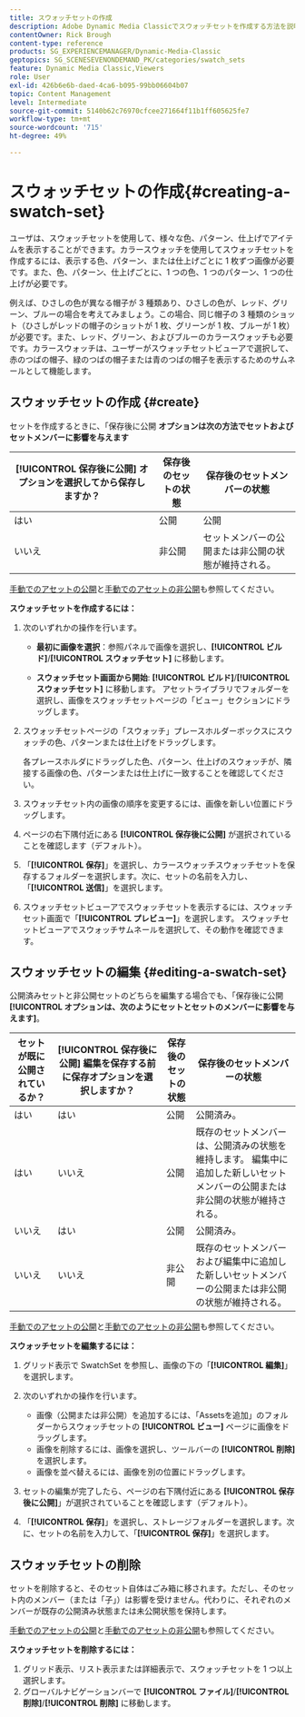```yaml
---
title: スウォッチセットの作成
description: Adobe Dynamic Media Classicでスウォッチセットを作成する方法を説明します。
contentOwner: Rick Brough
content-type: reference
products: SG_EXPERIENCEMANAGER/Dynamic-Media-Classic
geptopics: SG_SCENESEVENONDEMAND_PK/categories/swatch_sets
feature: Dynamic Media Classic,Viewers
role: User
exl-id: 426b6e6b-daed-4ca6-b095-99bb06604b07
topic: Content Management
level: Intermediate
source-git-commit: 5140b62c76970cfcee271664f11b1ff605625fe7
workflow-type: tm+mt
source-wordcount: '715'
ht-degree: 49%

---
```


# スウォッチセットの作成{#creating-a-swatch-set}

ユーザは、スウォッチセットを使用して、様々な色、パターン、仕上げでアイテムを表示することができます。カラースウォッチを使用してスウォッチセットを作成するには、表示する色、パターン、または仕上げごとに 1 枚ずつ画像が必要です。また、色、パターン、仕上げごとに、1 つの色、1 つのパターン、1 つの仕上げが必要です。

例えば、ひさしの色が異なる帽子が 3 種類あり、ひさしの色が、レッド、グリーン、ブルーの場合を考えてみましょう。この場合、同じ帽子の 3 種類のショット（ひさしがレッドの帽子のショットが 1 枚、グリーンが 1 枚、ブルーが 1 枚）が必要です。また、レッド、グリーン、およびブルーのカラースウォッチも必要です。カラースウォッチは、ユーザーがスウォッチセットビューアで選択して、赤のつばの帽子、緑のつばの帽子または青のつばの帽子を表示するためのサムネールとして機能します。

## スウォッチセットの作成 {#create}

セットを作成するときに、「保存後に公開 **オプションは次の方法でセットおよびセットメンバーに影響を与えます**

| **[!UICONTROL 保存後に公開]** オプションを選択してから保存しますか？ | 保存後のセットの状態 | 保存後のセットメンバーの状態 |
| --- | --- | --- |
| はい | 公開 | 公開 |
| いいえ | 非公開 | セットメンバーの公開または非公開の状態が維持される。 |

[手動でのアセットの公開](publishing-files.md#manually_publishing_assets)と[手動でのアセットの非公開](publishing-files.md#manually_unpublishing_assets)も参照してください。

**スウォッチセットを作成するには：**

1. 次のいずれかの操作を行います。

   * **最初に画像を選択**：参照パネルで画像を選択し、**[!UICONTROL ビルド]**/**[!UICONTROL スウォッチセット]** に移動します。

   * **スウォッチセット画面から開始**: **[!UICONTROL ビルド]**/**[!UICONTROL スウォッチセット]** に移動します。 アセットライブラリでフォルダーを選択し、画像をスウォッチセットページの「ビュー」セクションにドラッグします。

1. スウォッチセットページの「スウォッチ」プレースホルダーボックスにスウォッチの色、パターンまたは仕上げをドラッグします。

   各プレースホルダにドラッグした色、パターン、仕上げのスウォッチが、隣接する画像の色、パターンまたは仕上げに一致することを確認してください。

1. スウォッチセット内の画像の順序を変更するには、画像を新しい位置にドラッグします。
1. ページの右下隅付近にある **[!UICONTROL 保存後に公開]** が選択されていることを確認します（デフォルト）。
1. 「**[!UICONTROL 保存]**」を選択し、カラースウォッチスウォッチセットを保存するフォルダーを選択します。次に、セットの名前を入力し、「**[!UICONTROL 送信]**」を選択します。
1. スウォッチセットビューアでスウォッチセットを表示するには、スウォッチセット画面で「**[!UICONTROL プレビュー]**」を選択します。 スウォッチセットビューアでスウォッチサムネールを選択して、その動作を確認できます。

## スウォッチセットの編集 {#editing-a-swatch-set}

公開済みセットと非公開セットのどちらを編集する場合でも、「保存後に公開 **[!UICONTROL オプションは、次のようにセットとセットのメンバーに影響を与えます]**。

| セットが既に公開されているか？ | **[!UICONTROL 保存後に公開]** 編集を保存する前に保存オプションを選択しますか？ | 保存後のセットの状態 | 保存後のセットメンバーの状態 |
|--- | --- | --- | --- |
| はい | はい | 公開 | 公開済み。 |
| はい | いいえ | 公開 | 既存のセットメンバーは、公開済みの状態を維持します。 編集中に追加した新しいセットメンバーの公開または非公開の状態が維持される。 |
| いいえ | はい | 公開 | 公開済み。 |
| いいえ | いいえ | 非公開 | 既存のセットメンバーおよび編集中に追加した新しいセットメンバーの公開または非公開の状態が維持される。 |

[手動でのアセットの公開](publishing-files.md#manually_publishing_assets)と[手動でのアセットの非公開](publishing-files.md#manually_unpublishing_assets)も参照してください。

**スウォッチセットを編集するには：**

1. グリッド表示で SwatchSet を参照し、画像の下の「**[!UICONTROL 編集]**」を選択します。
1. 次のいずれかの操作を行います。

   * 画像（公開または非公開）を追加するには、「Assetsを追加」のフォルダーからスウォッチセットの **[!UICONTROL ビュー]** ページに画像をドラッグします。
   * 画像を削除するには、画像を選択し、ツールバーの **[!UICONTROL 削除]** を選択します。
   * 画像を並べ替えるには、画像を別の位置にドラッグします。

1. セットの編集が完了したら、ページの右下隅付近にある **[!UICONTROL 保存後に公開]**」が選択されていることを確認します（デフォルト）。
1. 「**[!UICONTROL 保存]**」を選択し、ストレージフォルダーを選択します。次に、セットの名前を入力して、「**[!UICONTROL 保存]**」を選択します。

## スウォッチセットの削除

セットを削除すると、そのセット自体はごみ箱に移されます。ただし、そのセット内のメンバー（または「子」）は影響を受けません。代わりに、それぞれのメンバーが既存の公開済み状態または未公開状態を保持します。

[手動でのアセットの公開](publishing-files.md#manually_publishing_assets)と[手動でのアセットの非公開](publishing-files.md#manually_unpublishing_assets)も参照してください。

**スウォッチセットを削除するには：**

1. グリッド表示、リスト表示または詳細表示で、スウォッチセットを 1 つ以上選択します。
1. グローバルナビゲーションバーで **[!UICONTROL ファイル]**/**[!UICONTROL 削除]**/**[!UICONTROL 削除]** に移動します。
